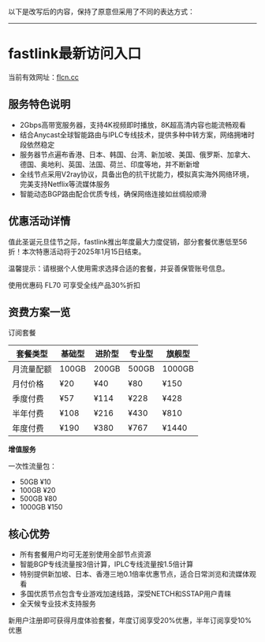 以下是改写后的内容，保持了原意但采用了不同的表达方式：

---

# fastlink最新访问入口

当前有效网址：[flcn.cc](https://url.gogogomiao.one/QYTN)

## 服务特色说明

* 2Gbps高带宽服务器，支持4K视频即时播放，8K超高清内容也能流畅观看
* 结合Anycast全球智能路由与IPLC专线技术，提供多种中转方案，网络拥堵时段依然稳定
* 服务器节点遍布香港、日本、韩国、台湾、新加坡、美国、俄罗斯、加拿大、德国、奥地利、英国、法国、荷兰、印度等地，并不断新增
* 全线节点采用V2ray协议，具备出色的抗干扰能力，模拟真实海外网络环境，完美支持Netflix等流媒体服务
* 智能动态BGP路由配合优质专线，确保网络连接如丝绸般顺滑

## 优惠活动详情

值此圣诞元旦佳节之际，fastlink推出年度最大力度促销，部分套餐优惠低至56折！本次特惠活动将于2025年1月15日结束。

温馨提示：请根据个人使用需求选择合适的套餐，并妥善保管账号信息。

使用优惠码 FL70 可享受全线产品30%折扣

## 资费方案一览

订阅套餐

| 套餐类型 | 基础型 | 进阶型 | 专业型 | 旗舰型 |
| -------- | ------ | ------ | ------ | ------ |
|月流量配额 | 100GB | 200GB | 500GB | 1000GB |
|月付价格|¥20|¥40|¥80|¥150|
|季度付费|¥57|¥114|¥228|¥428|
|半年付费|¥108|¥216|¥430|¥810|
|年度付费|¥190|¥380|¥767|¥1440|

**增值服务**

一次性流量包：
- 50GB ¥10
- 100GB ¥20
- 500GB ¥80
- 1000GB ¥150

## 核心优势

* 所有套餐用户均可无差别使用全部节点资源
* 智能BGP专线流量按3倍计算，IPLC专线流量按1.5倍计算
* 特别提供新加坡、日本、香港三地0.1倍率优惠节点，适合日常浏览和流媒体观看
* 多国优质节点包含专业游戏加速线路，深受NETCH和SSTAP用户青睐
* 全天候专业技术支持服务

新用户注册即可获得月度体验套餐，年度订阅享受20%优惠，半年订阅享受10%优惠